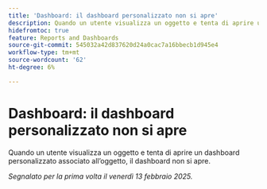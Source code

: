 ```yaml
---
title: 'Dashboard: il dashboard personalizzato non si apre'
description: Quando un utente visualizza un oggetto e tenta di aprire un dashboard personalizzato associato all’oggetto, il dashboard non si apre.
hidefromtoc: true
feature: Reports and Dashboards
source-git-commit: 545032a42d837620d24a0cac7a16bbecb1d945e4
workflow-type: tm+mt
source-wordcount: '62'
ht-degree: 6%

---
```



# Dashboard: il dashboard personalizzato non si apre

Quando un utente visualizza un oggetto e tenta di aprire un dashboard personalizzato associato all’oggetto, il dashboard non si apre.

_Segnalato per la prima volta il venerdì 13 febbraio 2025._
